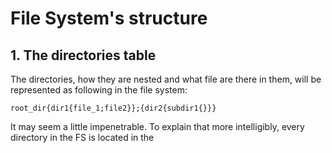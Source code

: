 # File System's structure

## 1. The directories table
The directories, how they are nested and what file are there in them, will be represented as following in the file system:
```
root_dir{dir1{file_1;file2}};{dir2{subdir1{}}}
```
It may seem a little impenetrable.
To explain that more intelligibly, every directory in the FS is located in the 
